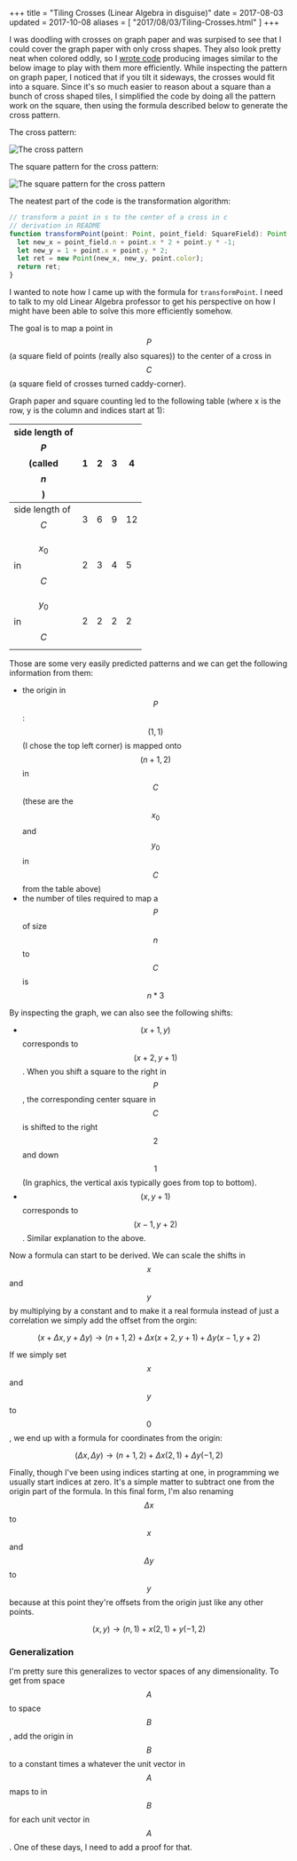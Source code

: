 +++
title = "Tiling Crosses (Linear Algebra in disguise)"
date = 2017-08-03
updated = 2017-10-08
aliases = [ "2017/08/03/Tiling-Crosses.html" ]
+++

I was doodling with crosses on graph paper and was surpised to see that I could
cover the graph paper with only cross shapes. They also look pretty neat when
colored oddly, so I [wrote code](https://github.com/bbkane/cross_tile)
producing images similar to the below image to play with them more efficiently.
While inspecting the pattern on graph paper, I noticed that if you tilt it
sideways, the crosses would fit into a square. Since it's so much easier to
reason about a square than a bunch of cross shaped tiles, I simplified the code
by doing all the pattern work on the square, then using the formula described
below to generate the cross pattern.

The cross pattern:

![The cross pattern](./c_even_odd_i_j.png)

The square pattern for the cross pattern:

![The square pattern for the cross pattern](./p_even_odd_i_j.png)

The neatest part of the code is the transformation algorithm:

```javascript
// transform a point in s to the center of a cross in c
// derivation in README
function transformPoint(point: Point, point_field: SquareField): Point {
  let new_x = point_field.n + point.x * 2 + point.y * -1;
  let new_y = 1 + point.x + point.y * 2;
  let ret = new Point(new_x, new_y, point.color);
  return ret;
}
```

I wanted to note how I came up with the formula for `transformPoint`. I need to
talk to my old Linear Algebra professor to get his perspective on how I might
have been able to solve this more efficiently somehow.

The goal is to map a point in $$P$$ (a square field of points (really also squares))
to the center of a cross in $$C$$ (a square field of crosses turned caddy-corner).

Graph paper and square counting led to the following table (where x is the row,
y is the column and indices start at 1):


| side length of $$P$$ (called $$n$$) | 1 | 2 | 3 | 4  |
|--------------------|---|---|---|----|
| side length of $$C$$ | 3 | 6 | 9 | 12 |
| $$x_0$$ in $$C$$         | 2 | 3 | 4 | 5  |
| $$y_0$$ in $$C$$         | 2 | 2 | 2 | 2  |


Those are some very easily predicted patterns and we can get the following information from them:

- the origin in $$P$$ : $$(1, 1)$$ (I chose the top left corner) is mapped onto
  $$(n + 1, 2)$$ in $$C$$ (these are the $$x_0$$ and $$y_0$$ in $$C$$ from the
  table above)
- the number of tiles required to map a $$P$$ of size $$n$$ to $$C$$ is $$n * 3$$

By inspecting the graph, we can also see the following shifts:

- $$(x + 1, y)$$ corresponds to $$(x + 2, y + 1)$$. When you shift a square to
  the right in $$P$$, the corresponding center square in $$C$$ is shifted to
  the right $$2$$ and down $$1$$ (In graphics, the vertical axis typically goes
  from top to bottom).
- $$(x, y + 1)$$ corresponds to $$(x - 1, y + 2)$$. Similar explanation to the
  above.

Now a formula can start to be derived. We can scale the shifts in $$x$$ and
$$y$$ by multiplying by a constant and to make it a real formula instead of
just a correlation we simply add the offset from the orgin:

$$(x + \Delta x, y + \Delta y) \rightarrow (n + 1, 2) + \Delta x(x + 2, y + 1) + \Delta y(x -1, y + 2)$$

If we simply set $$x$$ and $$y$$ to $$0$$, we end up with a formula for coordinates from the origin:

$$(\Delta x, \Delta y) \rightarrow (n + 1, 2) + \Delta x(2, 1) + \Delta y(-1, 2)$$

Finally, though I've been using indices starting at one, in programming we
usually start indices at zero. It's a simple matter to subtract one from the
origin part of the formula. In this final form, I'm also renaming $$\Delta x$$
to $$x$$ and $$\Delta y$$ to $$y$$ because at this point they're offsets from
the origin just like any other points.


$$(x, y) \rightarrow (n, 1) + x(2, 1) + y(-1, 2)$$


### Generalization

I'm pretty sure this generalizes to vector spaces of any dimensionality. To get
from space $$A$$ to space $$B$$, add the origin in $$B$$ to a constant times a
whatever the unit vector in $$A$$ maps to in $$B$$ for each unit vector in
$$A$$. One of these days, I need to add a proof for that.
